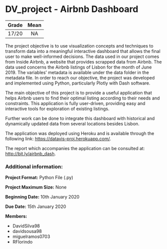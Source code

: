 # DV_project - Airbnb Dashboard

| Grade                | Mean                  |
|:--------------------:|:---------------------:|
| 17/20                | NA                    |

The project objective is to use visualization concepts and techniques to transform data into a meaningful interactive dashboard that allows the final user to make well-informed decisions. The data used in our project comes from Inside Airbnb, a website that provides scrapped data from Airbnb. The data used concerns the Airbnb listings of Lisbon for the month of June 2019. The variables’ metadata is available under the data folder in the metadata file. In order to reach our objective, the project was developed and implemented using Python, particularly Plotly with Dash software.

The main objective of this project is to provide a useful application that helps Airbnb users to find their optimal listing according to their needs and constraints. This application is fully user-driven, providing easy and interactive tools for exploration of existing listings. 

Further work can be done to integrate this dashboard with historical and dynamically updated data from several locations besides Lisbon.

The application was deployed using Heroku and is available through the following link: https://datavis-proj.herokuapp.com/.

The report which accompanies the application can be consulted at: http://bit.ly/airbnb_dash.

### Additional information:

**Project Format:** Python File (.py)

**Project Maximum Size:** None

**Beginning Date:** 10th January 2020

**Due Date:** 15th January 2020

**Members:**
- DavidSilva98
- davidsousa98
-	miguelramos0703
- RFlorindo


